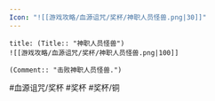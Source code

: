 ```yaml
---
Icon: "![[游戏攻略/血源诅咒/奖杯/神职人员怪兽.png|30]]"
---
```

```ad-common-bronze-trophy
title: (Title:: "神职人员怪兽")
![[游戏攻略/血源诅咒/奖杯/神职人员怪兽.png|100]]

(Comment:: "击败神职人员怪兽.")
```

#血源诅咒/奖杯 #奖杯 #奖杯/铜
